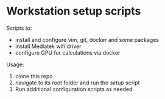 # Workstation setup scripts

Scripts to:
  * install and configure vim, git, docker and some packages
  * install Mediatek wifi driver
  * configure GPU for calculations via docker

Usage:
1. clone this repo
2. navigate to its root folder and run the *setup* script
3. Run additional configuration scripts as needed
